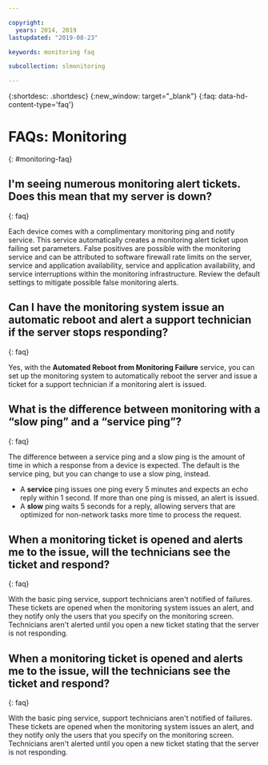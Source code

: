 ```yaml
---

copyright:
  years: 2014, 2019
lastupdated: "2019-08-23"

keywords: monitoring faq

subcollection: slmonitoring

---
```


{:shortdesc: .shortdesc}
{:new_window: target="_blank"}
{:faq: data-hd-content-type='faq'}

# FAQs: Monitoring 
{: #monitoring-faq}

## I'm seeing numerous monitoring alert tickets. Does this mean that my server is down?
{: faq}

Each device comes with a complimentary monitoring ping and notify service. This service automatically creates a monitoring alert ticket upon failing set parameters. False positives are possible with the monitoring service and can be attributed to software firewall rate limits on the server, service and application availability, service and application availability, and service interruptions within the monitoring infrastructure. Review the default settings to mitigate possible false monitoring alerts.

## Can I have the monitoring system issue an automatic reboot and alert a support technician if the server stops responding?
{: faq}

Yes, with the **Automated Reboot from Monitoring Failure** service, you can set up the monitoring system to automatically reboot the server and issue a ticket for a support technician if a monitoring alert is issued.

## What is the difference between monitoring with a “slow ping” and a “service ping”?
{: faq}

The difference between a service ping and a slow ping is the amount of time in which a response from a device is expected. The default is the service ping, but you can change to use a slow ping, instead.

* A **service** ping issues one ping every 5 minutes and expects an echo reply within 1 second. If more than one ping is missed, an alert is issued.
* A **slow** ping waits 5 seconds for a reply, allowing servers that are optimized for non-network tasks more time to process the request.


## When a monitoring ticket is opened and alerts me to the issue, will the technicians see the ticket and respond?
{: faq}

With the basic ping service, support technicians aren't notified of failures. These tickets are opened when the monitoring system issues an alert, and they notify only the users that you specify on the monitoring screen. Technicians aren't alerted until you open a new ticket stating that the server is not responding.


## When a monitoring ticket is opened and alerts me to the issue, will the technicians see the ticket and respond?
{: faq}

With the basic ping service, support technicians aren't notified of failures. These tickets are opened when the monitoring system issues an alert, and they notify only the users that you specify on the monitoring screen. Technicians aren't alerted until you open a new ticket stating that the server is not responding.
